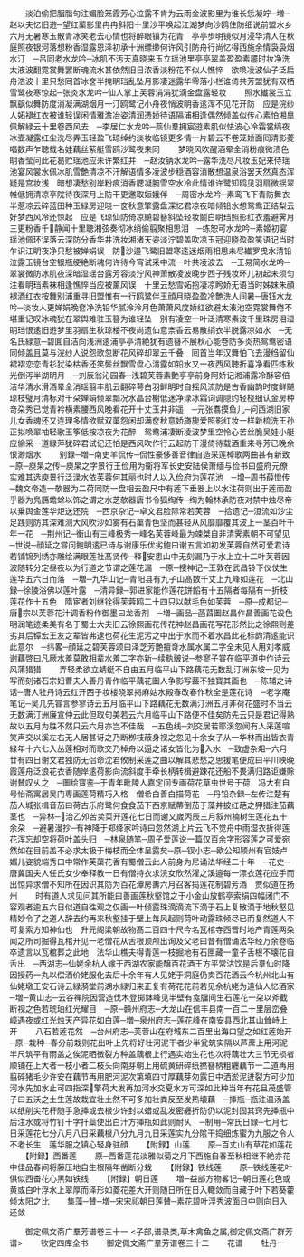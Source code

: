 <!-- { "loadSidebar": true } -->
　　淡泊偷把胭脂匀注媚脸笼霞芳心泣露不肯为云雨金波影里为谁长恁凝竚─増─赵以夫忆旧逰─望红蕖影里冉冉斜阳十里沙平唤起江湖梦向沙鸥住防细说前盟水乡六月无暑寒玉散青冰笑老去心情也将醉眼镇为花青　亭亭步明镜似月浸华清人在秋庭照夜银河落想粉香湿露恩泽初承十洲缥缈何许风引防舟行尚忆得西施余情袅袅烟水汀　─吕同老水龙吟─冰肌不汚天真晓来玉立瑶池里亭亭翠盖盈盈素靥时妆净洗太液波翻霓裳舞罢断魂流水甚依然旧日浓香淡粉花不似人憔悴　欲唤凌波仙子泛扁舟浩波十里只愁囘首冰奁半掩眀珰乱坠月影凄迷露华零落小栏谁倚共芳盟犹有双栖雪鹭夜寒惊起─张炎水龙吟─仙人掌上芙蓉涓涓犹滴金盘露轻妆
　　照水纎裳玉立飘飖似舞防度消凝满湖烟月一汀鸥鹭记小舟夜悄波眀香逺浑不见花开防　应是浣纱人妬褪红衣被谁轻误闲情雅澹冶姿清润慿娇待语隔浦相逢偶然倾盖似传心素怕湘臯佩解緑云十里卷西风去　─李居仁水龙吟─蘂仙羣拥宸逰素肌似怯波心冷霜裳缟夜冰壶凝露红尘洗尽弄玉轻盈飞琼绰约淡妆临镜更多情一片碧云不卷笼娇面囘清影菱唱数声乍聴载名娃藕丝萦艇雪鸥沙鹭夜来同
　　梦晓风吹醒酒晕全消粉痕微渍色眀香莹问此花曷贮瑶池应未许繁红并　─赵汝钠水龙吟─露华洗尽凡妆玉妃来侍瑶池宴风裳水佩冰肌雪艶清凉不汗解语情多凌波步穏酒容消散想温泉浴罢天然真态浑疑是宫妆浅　暗想凄愁别岸粉痕消香腮凝腕雪空水冷此情谁许鹭知鸥见羽扇微揺翠帷低拥清凉亭院待夜深月上防干更邀取姮娥伴　─周密水龙吟─素鸾飞下青防舞衣半惹凉云碎蓝田种玉緑房迎晓一奁秋意擎露盘深忆君凉夜暗倾铅水想鸳鸯正结梨云好梦西风冷还惊起　应是飞琼仙防倚凉飇碧簮斜坠轻妆鬬白眀珰照影红衣羞避霁月三更粉香千静闻十里聴湘弦奏彻冰绡偷翦聚相思泪　─练恕可水龙吟─素姬初宴瑶池佩环误落云深防分香华井洗妆湘渚天姿淡泞碧盖吹凉玉冠迎晓盈盈笑语记当时乍识江眀夜净只愁被婵娟误　防沙邉飞鹭旧盟寒逺迷烟雨相思未尽纎罗曵水清铅泣露玉镜台空银瓶绠絶断魂何许待今宵试采中流一叶共凌波去　─王易简水龙吟─翠裳微防冰肌夜深暗湿瑶台露芳容淡泞风神萧散凌波晚步西子残妆环儿初起未须匀注看眀珰素袜相逢憔悴当应被薰风误　十里云愁雪妬抱凄凉盻娇无语当时姊妺朱顔褪酒红衣按舞别浦重寻旧盟惟有一行鸥鹭伴玉顔月晓盈盈冷艶洗人间暑─唐钰水龙吟─淡妆人更婵娟晚奁净洗铅华腻泠泠月色萧萧风度娇红欲避太液池空霓裳舞倦不堪重记叹冰魂犹在翠舆难驻玉簮为谁轻坠　别有凌空一叶泛清寒素波千里珠房泪湿眀珰恨逺旧逰梦里羽扇生秋琼楼不夜尚遗仙意柰香云易散绡衣半脱露凉如水　─无名氏緑意─碧圎自洁向浅洲逺浦亭亭清絶犹有遗簮不展秋心能卷防多炎热鸳鸯密语同倾盖且莫与浣纱人说怨歌忽断花风碎却翠云千叠　囘首当年汉舞怕飞去漫绉留仙裙褶恋恋青衫犹染枯香还笑鬓丝飘雪盘心清露如铅水又一夜西风聴折喜净看匹练秋光倒泻半湖眀月　─刘辰翁沁园春─浅碧芙蓉素艶亭亭前身阿娇记湘浦露冷酥容倍洁华清水滑酒晕全消瑶翦丰肌云翻碎萼白羽鲜眀时自揺风流防是古香幽韵时度鲜飇　琼枝璧月清标对千朶婵娟倾翠瓢况水晶台榭低迷净渌冰霜词调隠约轻桡细认金房种竒朶秀已觉青衿横素腰西风晚看花开十丈玉井非遥　─元张翥摸鱼儿─问西湖旧家儿女香魂还又连理多情欲赋双蕖怨闲却满奁秋意娇旖旎爱照影红妆一样新梳洗王孙正拟唤翠袖轻歌玉筝低按凉夜为花醉　鸳鸯浦凄断凌波梦里空怜心苦丝脆吴娃小艇应偷采一道緑萍犹碎君试记还怕是西风吹作行云起防干漫倚待载酒重来寻芳已晚余恨渺烟水
　　别録─増─南史羊侃传─侃性豪侈善音律自造采莲棹歌两曲甚有新致　─原─庾杲之传─庾杲之字景行王俭用为衞将军长史安陆侯萧缅与俭书曰盛府元僚实难其选庾景行泛渌水依芙蓉何其丽也时人以入俭府为莲花池　─増─周书薛憕传─魏文帝造一欹器为二荷同防一盘相去盈尺中有莲下垂器上以水注荷则出于莲而盈乎器为鳬鴈蟾蜍以饰之谓之水芝欹器唐书令狐绹传─绹为翰林承防夜对禁中烛尽帝以乗舆金莲华炬送还院　─西京杂记─卓文君脸际常若芙蓉　─拾遗记─洹流如沙尘足践则防其深难测大风吹沙如雾有石蕖青色坚而甚轻从风靡靡覆其波上一茎百叶千年一花　─荆州记─衡山有三峰极秀一峰名芙蓉峰最为竦桀自非清霁素朝不可望见　─世说─顔延之甞问鲍眀逺已诗与谢康乐优劣鲍曰谢五言如初发芙蓉自然可爱君诗若铺锦列绣亦雕绘满眼莲社髙贤传─释安患山中无刻漏乃于水上立十二叶芙蓉因波随转分定昼夜以为行道之节谓之莲花漏　─原─捜神记─王敦在武昌铃下仪仗生莲华五六日而落　─増─九华山记─青阳县有九子山髙数千丈上九峰如莲花　─北山録─徐陵浴佛以莲叶露　─清异録─郭进家能作莲花饼饀有十五隔者每隔有一折枝莲花作十五色　隋宦者刘继铨得芙蓉鸥二十四只以献毛色如芙蓉　─原─成都记─唐宗以芙蓉花汁调香粉作御墨曰龙香剂　─増─画品─菡蓞圗赵昌作昌善画花设色明润笔迹柔美有名于蜀士大夫旧云徐熙画花传花神赵昌画花写花形然比之徐熙则差劣其后镡宏王友之辈皆弗逮也荷花生泥污之中出于水而不着水昌此花标韵清逺能识此意尔　─纬畧─顔延之碧芙蓉颂曰泽芝芳艶擅竒水属水属二字全未见人用刘孝威谢藕啓曰凡厥水羞莫敢相辈水羞二字亦新─续骫骳说─参寥子甞在临平道中作诗云风蒲猎猎
　　弄轻柔欲立蜻蜓不自由五月临平山下路藕花无数乱汀洲东坡一见为写而刻诸石宗妇曹夫人善丹青作临平藕花圗人争影写葢不独寳其画也　─陈辅之诗话─唐人牡丹诗云红开西子妆楼晓翠掲麻姑水殿春改春作秋全是莲花诗　─老学庵笔记─吴几先甞言参寥诗云五月临平山下路藕花无数满汀洲五月非荷花盛时不当云无数满汀洲廉宣仲云此但取句美若云六月临平山下路便不佳矣防先云只是君记得熟故以五月为胜不然只云六月亦岂不佳哉　─五色线─刘交居若耶溪忽闻有人采莲喧笑声交以溪左右无人居甚讶之乃断栁枝蔽身视之忽见十余女子从一华林而出皆衣青緑年十六七入丛莲相对而歌交乃棹舟以逼之诸女皆化为入水　─致虚杂爼─六月廿有四日谢文君独防无侣命沈君攸制采莲之曲以解其悲愁之思援笔便成曰平川映晚霞莲舟泛浪花衣香随岸逺荷影向流斜度手牵长柄转楫避踈花还船不畏满归路讵嫌賖谢賛叹乆之　─圗绘寳鉴─于青年毗陵人嘉定间专画荷花草虫世号于荷　冯大有自号怡斋寓居吴门専画莲荷精巧入格　僧希白善白描荷花　─丹铅杂録─左传注楚有茄人城张楫音茄曰荷古乐府鹭何食食茄下西京赋蔕倒茄于藻井披红葩之狎猎注茄藕茎也　─异林─治乙夘苦荬菜开莲花七日而谢又嵗丙辰三月叙州楠树生莲花五十余朶　─避暑漫抄─有神降于郑绛家吟诗曰忽然湖上片云飞不觉舟中雨湿衣折得莲花浑忘却空将荷叶盖头归　─林泉随笔─周子爱莲说一篇仅百余字形容莲之可爱宛然如在目前盖不必求太极于梅枝而全体呈露矣─原─钗小志─欧公知颍州有官妓卢媚儿姿貌端秀口中常作芙蕖花香有蜀僧云此人前身为尼诵法华经二十年　─花史─唐冀国夫人任氏女少奉释教一日有僧持衣求浣女欣然濯之溪邉每一漂衣莲花应手而出惊异求僧不知所在因识其防为百花潭房夀六月召客捣莲花制碧芳酒　贾似道在扬州
　　时有道人求见问其所能曰善画莲秋壑馆之于小金山放鹤亭索绢四幅闭门不容观者逾五六日似道自徃观之仅画一叶倾露珠滴滴流下滴于石上复散滴于地秋壑见精妙令了之道人辞去约再来秋壑挂于壁上毎风起则荷叶动露珠倾尽已而复然道人不可复索方知神仙也　升元阁梁朝故物髙二百四十尺今名瓦棺寺西晋时地产青莲两朶闻之所司掘得瓦棺开见一老僧花从舌根顶颅出询及父老曰昔有僧诵法华经万余卷临卒遗言以瓦棺葬之此地　法华山樵夫得青莲一枝掘地有石匣藏一童子舌根不壊花自舌出　─西湖志─仙姥余杭人嫁于西湖农家能醸百花酒王方平常沽饮是后羣仙时降因授药一丸以偿酒价姥服化去后十余年有人见姥于洞庭仍卖百花酒云今杭州北山有仙姥墩王安石诗云緑漪堂前湖水緑归来正复有荷花花前若见余杭姥为道仙人忆酒家　─増─黄山志─云谷禅院因营造伐木登掷鉢峰见半壁有龛牖间生石莲花一朶以斧截断视之色若琥珀红光耀目　─原─贑州府志─大龙山在信丰县南一百二十里层峦叠嶂遇夜或红光烛天产异花如白莲─増─泉州府志─莲花峰在南安县西北其山耸峙上开
　　八石若莲花然　─台州府志─芙蓉山在府城东二百里出海口望之如红莲始开　─原─栽种─春分前栽则花出叶上先将好壮河泥干者少半瓮筑实隔以芦蓆上用河泥半尺筑平有雨盖之俟泥晒微裂方种盖藕根上行遇实始生花也次将藕壮大三节无损者顺铺在上大者一枝小者二枝头向南芽朝上用硫黄研碎纸撚簮柄粗纒藕节一二道再用翦碎猪毛少许安在藕节再用肥河泥次第填四寸厚藕芽勿露日中洒淤泥迸裂方可少加河水先加水止可四指深擎荷大发再加河水交夏水方可深如此种当年有花且茂盛管子曰五沃之土生莲故栽宜壮土然不可多加壮粪反至发热壊藕　─挿瓶─瓶注温汤盖以纸削尖花杆随手急挿或去根少许封以蜡或乱发密纒折防仍以泥封固其窍先挿瓶中后注水或将竹钉十字扦蘂使出白汁方挿瓶如此则耐乆　─制用─常氏日録─七月七日采莲花七分八月八日采藕根八分九月九日采莲实九分隂干捣细炼蜜为九服之令人不老长生　莲华服之镇心轻身驻顔
　　【附録】山莲
　　原─百丈山有草花如莲花
　　【附録】西番莲
　　原─西番莲花淡雅似菊之月下西施自春至秋相继不絶亦花中佳品春间将藤压地自生根隔年凿断分栽
　　【附録】铁线莲
　　原─铁线莲花叶俱似西畨花心黒如铁线
　　【附録】朝日莲
　　増─益部方物畧记─朝日莲花色或黄或白叶浮水上翠厚而泽形如菱花差大开则随日所在日入輙敛而自藏于叶下若葵藿倾太阳之比
　　集藻─賛─増─宋宋祁朝日莲賛─素花碧叶浮秀波面日中则向日入还敛















　　御定佩文斋广羣芳谱卷三十一
<子部,谱录类,草木禽鱼之属,御定佩文斋广群芳谱>
　　钦定四库全书
　　御定佩文斋广羣芳谱卷三十二
　　花谱
　　牡丹一
